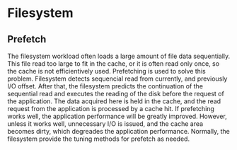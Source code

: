 # Filesystem

## Prefetch
The filesystem workload often loads a large amount of file data sequentially. This file read too large to fit in the cache, or it is often read only once, so the cache is not efficientively used.
Prefetching is used to solve this problem. Filesystem detects sequencial read from currently, and previously I/O offset. After that, the filesystem predicts the continuation of the sequential read and executes the reading of the disk before the request of the application. The data acquired here is held in the cache, and the read request from the application is processed by a cache hit.
If prefetching works well, the application performance will be greatly improved. However, unless it works well, unnecessary I/O is issued, and the cache area becomes dirty, which degreades the application performance. Normally, the filesystem provide the tuning methods for prefetch as needed.
